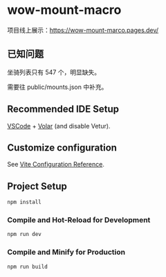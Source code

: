 # wow-mount-macro

项目线上展示：https://wow-mount-marco.pages.dev/

## 已知问题

坐骑列表只有 547 个，明显缺失。

需要往 public/mounts.json 中补充。

## Recommended IDE Setup

[VSCode](https://code.visualstudio.com/) + [Volar](https://marketplace.visualstudio.com/items?itemName=Vue.volar) (and disable Vetur).

## Customize configuration

See [Vite Configuration Reference](https://vite.dev/config/).

## Project Setup

```sh
npm install
```

### Compile and Hot-Reload for Development

```sh
npm run dev
```

### Compile and Minify for Production

```sh
npm run build
```
